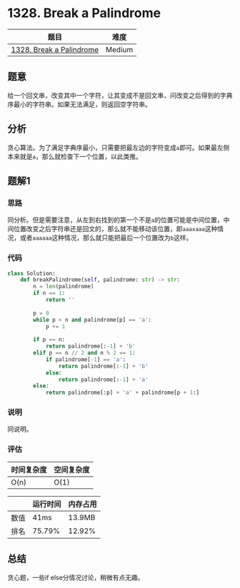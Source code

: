 # 1328. Break a Palindrome

| 题目 | 难度 |
| ---- | ---- |
| [1328. Break a Palindrome](https://leetcode.com/problems/break-a-palindrome/) | Medium |

## 题意

给一个回文串，改变其中一个字符，让其变成不是回文串，问改变之后得到的字典序最小的字符串。如果无法满足，则返回空字符串。

## 分析

贪心算法。为了满足字典序最小，只需要把最左边的字符变成`a`即可。如果最左侧本来就是`a`，那么就检查下一个位置，以此类推。

## 题解1

### 思路

同分析。但是需要注意，从左到右找到的第一个不是`a`的位置可能是中间位置，中间位置改变之后字符串还是回文的，那么就不能移动该位置，即`aaaxaaa`这种情况，或者`aaaaaa`这种情况，那么就只能把最后一个位置改为`b`这样。

### 代码

```python
class Solution:
    def breakPalindrome(self, palindrome: str) -> str:
        n = len(palindrome)
        if n == 1:
            return ''
        
        p = 0
        while p < n and palindrome[p] == 'a':
            p += 1
        
        if p == n:
            return palindrome[:-1] + 'b'
        elif p == n // 2 and n % 2 == 1:
            if palindrome[-1] == 'a':
                return palindrome[:-1] + 'b'
            else:
                return palindrome[:-1] + 'a'
        else:
            return palindrome[:p] + 'a' + palindrome[p + 1:]
```

### 说明

同说明。

### 评估

| 时间复杂度 | 空间复杂度 |
| ---- | ---- |
| O(n) | O(1) |

| | 运行时间 | 内存占用 |
| ---- | ---- | ---- |
| 数值 | 41ms | 13.9MB |
| 排名 | 75.79% | 12.92% |

## 总结

贪心题，一些if else分情况讨论，稍微有点无趣。
